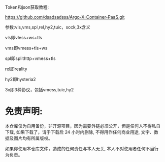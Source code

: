 Token和json获取教程:

https://github.com/dsadsadsss/Argo-X-Container-PaaS.git

参数:vls,vms,spl,rel,hy2,tuic，sock,3x含义

vls即vless+ws+tls

vms即vmess+tls+ws

spl即splithttp+vmess+tls

rel即reality

hy2即hysteria2

3x即3种协议，包括vmess,tuic,hy2

# 免责声明:

本仓库仅为自用备份，非开源项目，因为需要外链必须公开，但是任何人不得私自下载, 如果下载了，请于下载后 24 小时内删除, 不得用作任何商业用途, 文字、数据及图片均有所属版权。 

如果你使用本仓库文件，造成的任何责任与本人无关, 本人不对使用者任何不当行为负责。
